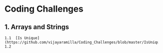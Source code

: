 # Coding Challenges
## 1. Arrays and Strings
    1.1  [Is Unique] (https://github.com/vijayaramilla/Coding_Challenges/blob/master/IsUnique.java)
    1.2
